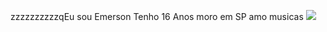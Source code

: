 zzzzzzzzzzqEu sou Emerson 
Tenho 16 Anos
moro em SP
amo musicas
![](https://media1.tenor.com/m/2mfG8pdR5UgAAAAC/dog-laughing-funny-dog.gif)

